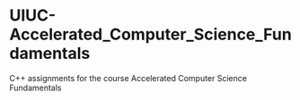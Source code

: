 # UIUC-Accelerated_Computer_Science_Fundamentals
C++ assignments for the course Accelerated Computer Science Fundamentals

